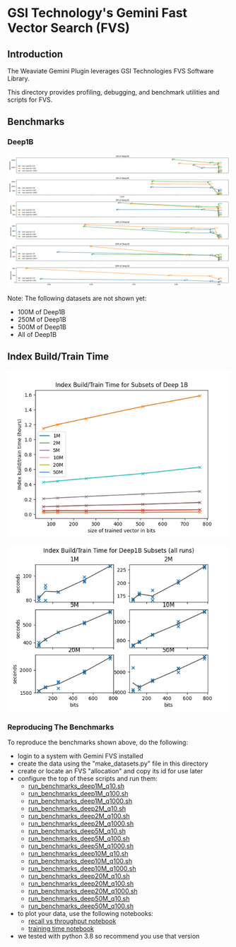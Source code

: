
# GSI Technology's Gemini Fast Vector Search (FVS)

## Introduction

The Weaviate Gemini Plugin leverages GSI Technologies FVS Software Library.

This directory provides profiling, debugging, and benchmark utilities and scripts for FVS.

## Benchmarks

### Deep1B

![Subsets of Deep1B](results/gemini_fvs_deep1B.png)

Note: The following datasets are not shown yet:
* 100M of Deep1B
* 250M of Deep1B
* 500M of Deep1B
* All of Deep1B

## Index Build/Train Time

![Subsets of Deep1B](results/deep1B_master_train_time.png)

![Subsets of Deep1B - All Runs](results/Deep1B_subplots_train_time.png)

### Reproducing The Benchmarks

To reproduce the benchmarks shown above, do the following:
* login to a system with Gemini FVS installed
* create the data using the "make_datasets.py" file in this directory
* create or locate an FVS "allocation" and copy its id for use later
* configure the top of these scripts and run them:
  * [run_benchmarks_deep1M_q10.sh](run_benchmarks_deep1M_q10.sh)
  * [run_benchmarks_deep1M_q100.sh](run_benchmarks_deep1M_q100.sh)
  * [run_benchmarks_deep1M_q1000.sh](run_benchmarks_deep1M_q1000.sh)
  * [run_benchmarks_deep2M_q10.sh](run_benchmarks_deep2M_q10.sh)
  * [run_benchmarks_deep2M_q100.sh](run_benchmarks_deep2M_q100.sh)
  * [run_benchmarks_deep2M_q1000.sh](run_benchmarks_deep2M_q1000.sh)
  * [run_benchmarks_deep5M_q10.sh](run_benchmarks_deep5M_q10.sh)
  * [run_benchmarks_deep5M_q100.sh](run_benchmarks_deep5M_q100.sh)
  * [run_benchmarks_deep5M_q1000.sh](run_benchmarks_deep5M_q1000.sh)
  * [run_benchmarks_deep10M_q10.sh](run_benchmarks_deep10M_q10.sh)
  * [run_benchmarks_deep10M_q100.sh](run_benchmarks_deep10M_q100.sh)
  * [run_benchmarks_deep10M_q1000.sh](run_benchmarks_deep10M_q1000.sh)
  * [run_benchmarks_deep20M_q10.sh](run_benchmarks_deep20M_q10.sh)
  * [run_benchmarks_deep20M_q100.sh](run_benchmarks_deep20M_q100.sh)
  * [run_benchmarks_deep20M_q1000.sh](run_benchmarks_deep20M_q1000.sh)
  * [run_benchmarks_deep50M_q10.sh](run_benchmarks_deep50M_q10.sh)
  * [run_benchmarks_deep50M_q100.sh](run_benchmarks_deep50M_q100.sh)
* to plot your data, use the following notebooks:
  * [recall vs throughput notebook](train_time_analysis.ipynb)
  * [training time notebook](benchmarks_analysis.ipynb)
* we tested with python 3.8 so recommend you use that version




